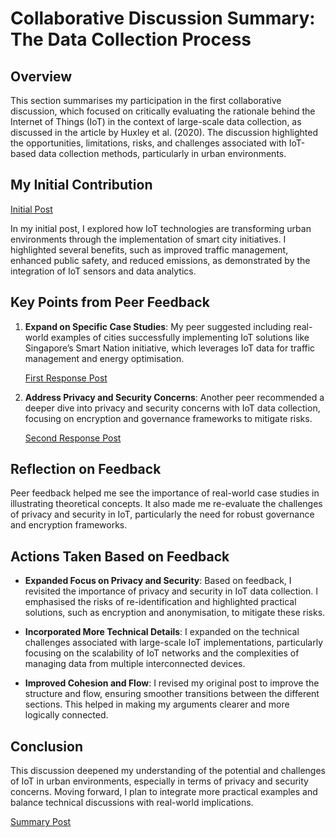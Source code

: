 # Collaborative Discussion Summary: The Data Collection Process

## Overview
This section summarises my participation in the first collaborative discussion, which focused on critically evaluating the rationale behind the Internet of Things (IoT) in the context of large-scale data collection, as discussed in the article by Huxley et al. (2020). The discussion highlighted the opportunities, limitations, risks, and challenges associated with IoT-based data collection methods, particularly in urban environments.

## My Initial Contribution
[Initial Post](../Posts/initial-post-discussion1.md)

In my initial post, I explored how IoT technologies are transforming urban environments through the implementation of smart city initiatives. I highlighted several benefits, such as improved traffic management, enhanced public safety, and reduced emissions, as demonstrated by the integration of IoT sensors and data analytics.

## Key Points from Peer Feedback
1. **Expand on Specific Case Studies**: My peer suggested including real-world examples of cities successfully implementing IoT solutions like Singapore’s Smart Nation initiative, which leverages IoT data for traffic management and energy optimisation.

   [First Response Post](../Posts/peer-response1-discussion1.md)

2. **Address Privacy and Security Concerns**: Another peer recommended a deeper dive into privacy and security concerns with IoT data collection, focusing on encryption and governance frameworks to mitigate risks.

   [Second Response Post](../Posts/peer-response2-discussion1.md)

## Reflection on Feedback
Peer feedback helped me see the importance of real-world case studies in illustrating theoretical concepts. It also made me re-evaluate the challenges of privacy and security in IoT, particularly the need for robust governance and encryption frameworks.

## Actions Taken Based on Feedback
- **Expanded Focus on Privacy and Security**: Based on feedback, I revisited the importance of privacy and security in IoT data collection. I emphasised the risks of re-identification and highlighted practical solutions, such as encryption and anonymisation, to mitigate these risks.
  
- **Incorporated More Technical Details**: I expanded on the technical challenges associated with large-scale IoT implementations, particularly focusing on the scalability of IoT networks and the complexities of managing data from multiple interconnected devices.

- **Improved Cohesion and Flow**: I revised my original post to improve the structure and flow, ensuring smoother transitions between the different sections. This helped in making my arguments clearer and more logically connected.

## Conclusion
This discussion deepened my understanding of the potential and challenges of IoT in urban environments, especially in terms of privacy and security concerns. Moving forward, I plan to integrate more practical examples and balance technical discussions with real-world implications.

[Summary Post](../Posts/summary-post-discussion1.md)
